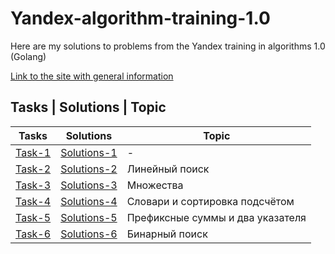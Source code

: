 # Yandex-algorithm-training-1.0
Here are my solutions to problems from the Yandex training in algorithms 1.0 (Golang)

[Link to the site with general information](https://yandex.ru/yaintern/algorithm-training_1)

## Tasks | Solutions | Topic
Tasks      | Solutions | Topic
---------- | --------- | ------
[Task-1](https://contest.yandex.ru/contest/27393/problems/) | [Solutions-1](https://github.com/patrikeyeva/Yandex-algorithm-training-1.0/tree/main/Contest-1) | -
[Task-2](https://contest.yandex.ru/contest/27472/problems/) | [Solutions-2](https://github.com/patrikeyeva/Yandex-algorithm-training-1.0/tree/main/Contest-2) | Линейный поиск 
[Task-3](https://contest.yandex.ru/contest/27663/problems/) | [Solutions-3](https://github.com/patrikeyeva/Yandex-algorithm-training-1.0/tree/main/Contest-3) | Множества
[Task-4](https://contest.yandex.ru/contest/27665/problems/) | [Solutions-4](https://github.com/patrikeyeva/Yandex-algorithm-training-1.0/tree/main/Contest4)  | Словари и сортировка подсчётом
[Task-5](https://contest.yandex.ru/contest/27794/problems/) | [Solutions-5](https://github.com/patrikeyeva/Yandex-algorithm-training-1.0/tree/main/Contest-5) | Префиксные суммы и два указателя
[Task-6](https://contest.yandex.ru/contest/27844/problems/) | [Solutions-6](https://github.com/patrikeyeva/Yandex-algorithm-training-1.0/tree/main/Contest-6) | Бинарный поиск
